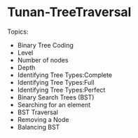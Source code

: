 # Tunan-TreeTraversal
Topics:
- Binary Tree Coding
- Level
- Number of nodes
- Depth
- Identifying Tree Types:Complete
- Identifying Tree Types:Full
- Identifying Tree Types:Perfect
- Binary Search Trees (BST)
- Searching for an element
- BST Traversal
- Removing a Node
- Balancing BST

